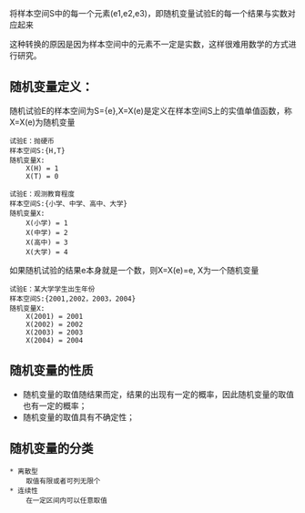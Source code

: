 
将样本空间S中的每一个元素(e1,e2,e3)，即随机变量试验E的每一个结果与实数对应起来

这种转换的原因是因为样本空间中的元素不一定是实数，这样很难用数学的方式进行研究。

## 随机变量定义：

   随机试验E的样本空间为S={e},X=X(e)是定义在样本空间S上的实值单值函数，称X=X(e)为随机变量 
    
```text
试验E：抛硬币
样本空间S:{H,T}
随机变量X: 
    X(H) = 1
    X(T) = 0

试验E：观测教育程度
样本空间S:{小学、中学、高中、大学}
随机变量X: 
    X(小学) = 1
    X(中学) = 2
    X(高中) = 3
    X(大学) = 4
```

   如果随机试验的结果e本身就是一个数，则X=X(e)=e, X为一个随机变量

```text
试验E：某大学学生出生年份
样本空间S:{2001,2002，2003，2004}
随机变量X: 
    X(2001) = 2001
    X(2002) = 2002
    X(2003) = 2003
    X(2004) = 2004
```
    
## 随机变量的性质

   * 随机变量的取值随结果而定，结果的出现有一定的概率，因此随机变量的取值也有一定的概率；
   * 随机变量的取值具有不确定性；
   
## 随机变量的分类

    * 离散型
        取值有限或者可列无限个
    * 连续性
        在一定区间内可以任意取值
        

    